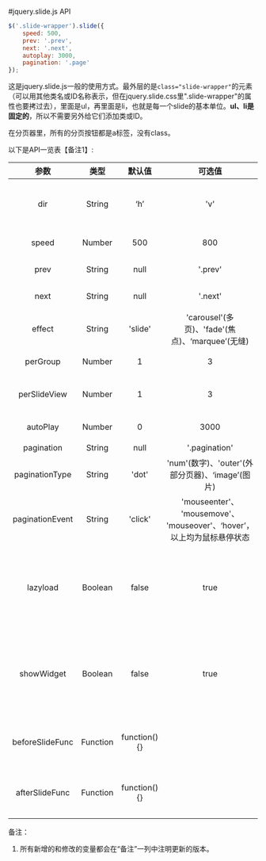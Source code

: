 #jquery.slide.js API

```javascript
$('.slide-wrapper').slide({
	speed: 500,
	prev: '.prev',
	next: '.next',
  	autoplay: 3000,
	pagination: '.page'
});
```

这是jquery.slide.js一般的使用方式。最外层的是`class="slide-wrapper"`的元素（可以用其他类名或ID名称表示，但在jquery.slide.css里".slide-wrapper"的属性也要拷过去），里面是ul，再里面是li，也就是每一个slide的基本单位。__ul、li是固定的__，所以不需要另外给它们添加类或ID。

在分页器里，所有的分页按钮都是a标签，没有class。

以下是API一览表【备注1】:

|       参数        |    类型    |     默认值      |                   可选值                    |             含义              |                   备注                   |
| :-------------: | :------: | :----------: | :--------------------------------------: | :-------------------------: | :------------------------------------: |
|       dir       |  String  |     ‘h’      |                   'v'                    |            滚动方向             | 原先可选值是‘horizontal’ 和‘vertical’，V2.2后简写 |
|      speed      |  Number  |     500      |                   800                    |            滚动速度             |                                        |
|      prev       |  String  |     null     |                 '.prev'                  |            前翻页按钮            |                                        |
|      next       |  String  |     null     |                 '.next'                  |            后翻页按钮            |                                        |
|     effect      |  String  |   'slide'    | 'carousel'(多页)、'fade'(焦点)、‘marquee’(无缝)  |            轮播模式             |            该参数可选值会陆续增加，请留意             |
|    perGroup     |  Number  |      1       |                    3                     |            显示数量             |                                        |
|  perSlideView   |  Number  |      1       |                    3                     |           每次滚动的数量           |                                        |
|    autoPlay     |  Number  |      0       |                   3000                   |           轮播时间间隔            |                 大于0时有效                 |
|   pagination    |  String  |     null     |              '.pagination'               |             分页器             |                                        |
| paginationType  |  String  |    'dot'     |   'num'(数字)、'outer'(外部分页器)、‘image’(图片)   |            分页器类型            |            于V2.3添加选项‘image’            |
| paginationEvent |  String  |   'click'    | 'mouseenter'、 'mousemove'、 'mouseover'、‘hover’，以上均为鼠标悬停状态 |          分页器切换事件类型          |                 V2.2添加                 |
|    lazyload     | Boolean  |    false     |                   true                   | 图片懒加载，未加载的图片属性用‘data-src’表示 |                 V2.2添加                 |
|   showWidget    | Boolean  |    false     |                   true                   |    鼠标悬停在轮播上方显示控件，移出时隐藏控件    |                 V2.2添加                 |
| beforeSlideFunc | Function | function(){} |                                          |         执行轮播前触发的函数          |                 V2.2添加                 |
| afterSlideFunc  | Function | function(){} |                                          |         执行轮播后触发的函数          |                 V2.2添加                 |



备注：

1. 所有新增的和修改的变量都会在“备注”一列中注明更新的版本。

   ​
